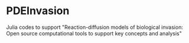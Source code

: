 # PDEInvasion
Julia codes to support "Reaction-diffusion models of biological invasion: Open source computational tools to support key concepts and analysis"
